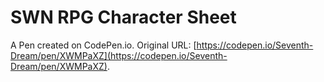 # SWN RPG Character Sheet

A Pen created on CodePen.io. Original URL: [https://codepen.io/Seventh-Dream/pen/XWMPaXZ](https://codepen.io/Seventh-Dream/pen/XWMPaXZ).



